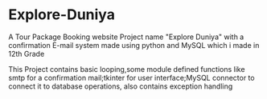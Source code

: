 # Explore-Duniya
A Tour Package Booking website Project name "Explore Duniya" with a confirmation E-mail system made using python and MySQL which i made in 12th Grade

This Project contains basic looping,some module defined functions like smtp for a confirmation mail;tkinter for user interface;MySQL connector to connect it to database operations, also contains exception handling
